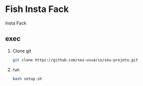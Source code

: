 # Fish Insta Fack

Insta Fack

## exec

1. Clone git
   ```bash
   git clone https://github.com/seu-usuario/seu-projeto.git
2. run
   ```bash
   bash setup.sh

